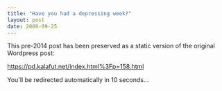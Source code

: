```yaml
---
title: "Have you had a depressing week?"
layout: post
date: 2008-09-25
---
```


This pre-2014 post has been preserved as a static version of the original Wordpress post:

https://pd.kalafut.net/index.html%3Fp=158.html

You'll be redirected automatically in 10 seconds...

<head>
  <meta http-equiv="refresh" content="10;url=https://pd.kalafut.net/index.html%3Fp=158.html">
</head>

